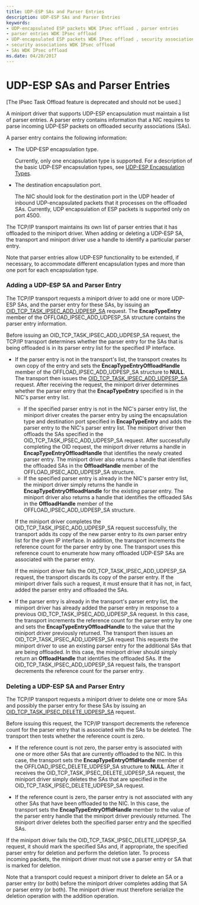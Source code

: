 ```yaml
---
title: UDP-ESP SAs and Parser Entries
description: UDP-ESP SAs and Parser Entries
keywords:
- UDP-encapsulated ESP packets WDK IPsec offload , parser entries
- parser entries WDK IPsec offload
- UDP-encapsulated ESP packets WDK IPsec offload , security associations
- security associations WDK IPsec offload
- SAs WDK IPsec offload
ms.date: 04/20/2017
---
```


# UDP-ESP SAs and Parser Entries

\[The IPsec Task Offload feature is deprecated and should not be used.\]




A miniport driver that supports UDP-ESP encapsulation must maintain a list of parser entries. A parser entry contains information that a NIC requires to parse incoming UDP-ESP packets on offloaded security associations (SAs).

A parser entry contains the following information:

-   The UDP-ESP encapsulation type.

    Currently, only one encapsulation type is supported. For a description of the basic UDP-ESP encapsulation types, see [UDP-ESP Encapsulation Types](udp-esp-encapsulation-types.md).

-   The destination encapsulation port.

    The NIC should look for the destination port in the UDP header of inbound UDP-encapsulated packets that it processes on the offloaded SAs. Currently, UDP encapsulation of ESP packets is supported only on port 4500.

The TCP/IP transport maintains its own list of parser entries that it has offloaded to the miniport driver. When adding or deleting a UDP-ESP SA, the transport and miniport driver use a handle to identify a particular parser entry.

Note that parser entries allow UDP-ESP functionality to be extended, if necessary, to accommodate different encapsulation types and more than one port for each encapsulation type.

### Adding a UDP-ESP SA and Parser Entry

The TCP/IP transport requests a miniport driver to add one or more UDP-ESP SAs, and the parser entry for these SAs, by issuing an [OID\_TCP\_TASK\_IPSEC\_ADD\_UDPESP\_SA](./oid-tcp-task-ipsec-add-udpesp-sa.md) request. The **EncapTypeEntry** member of the OFFLOAD\_IPSEC\_ADD\_UDPESP\_SA structure contains the parser entry information.

Before issuing an OID\_TCP\_TASK\_IPSEC\_ADD\_UDPESP\_SA request, the TCP/IP transport determines whether the parser entry for the SAs that is being offloaded is in its parser entry list for the specified IP interface.

-   If the parser entry is not in the transport's list, the transport creates its own copy of the entry and sets the **EncapTypeEntryOffloadHandle** member of the OFFLOAD\_IPSEC\_ADD\_UDPESP\_SA structure to **NULL**. The transport then issues the [OID\_TCP\_TASK\_IPSEC\_ADD\_UDPESP\_SA](./oid-tcp-task-ipsec-add-udpesp-sa.md) request. After receiving the request, the miniport driver determines whether the parser entry that the **EncapTypeEntry** specified is in the NIC's parser entry list.

    -   If the specified parser entry is not in the NIC's parser entry list, the miniport driver creates the parser entry by using the encapsulation type and destination port specified in **EncapTypeEntry** and adds the parser entry to the NIC's parser entry list. The miniport driver then offloads the SAs specified in the OID\_TCP\_TASK\_IPSEC\_ADD\_UDPESP\_SA request. After successfully completing the OID request, the miniport driver returns a handle in **EncapTypeEntryOffloadHandle** that identifies the newly created parser entry. The miniport driver also returns a handle that identifies the offloaded SAs in the **OffloadHandle** member of the OFFLOAD\_IPSEC\_ADD\_UDPESP\_SA structure.
    -   If the specified parser entry is already in the NIC's parser entry list, the miniport driver simply returns the handle in **EncapTypeEntryOffloadHandle** for the existing parser entry. The miniport driver also returns a handle that identifies the offloaded SAs in the **OffloadHandle** member of the OFFLOAD\_IPSEC\_ADD\_UDPESP\_SA structure.

    If the miniport driver completes the OID\_TCP\_TASK\_IPSEC\_ADD\_UDPESP\_SA request successfully, the transport adds its copy of the new parser entry to its own parser entry list for the given IP interface. In addition, the transport increments the reference count for the parser entry by one. The transport uses this reference count to enumerate how many offloaded UDP-ESP SAs are associated with the parser entry.

    If the miniport driver fails the OID\_TCP\_TASK\_IPSEC\_ADD\_UDPESP\_SA request, the transport discards its copy of the parser entry. If the miniport driver fails such a request, it must ensure that it has not, in fact, added the parser entry and offloaded the SAs.

-   If the parser entry is already in the transport's parser entry list, the miniport driver has already added the parser entry in response to a previous OID\_TCP\_TASK\_IPSEC\_ADD\_UDPESP\_SA request. In this case, the transport increments the reference count for the parser entry by one and sets the **EncapTypeEntryOffloadHandle** to the value that the miniport driver previously returned. The transport then issues an OID\_TCP\_TASK\_IPSEC\_ADD\_UDPESP\_SA request This requests the miniport driver to use an existing parser entry for the additional SAs that are being offloaded. In this case, the miniport driver should simply return an **OffloadHandle** that identifies the offloaded SAs. If the OID\_TCP\_TASK\_IPSEC\_ADD\_UDPESP\_SA request fails, the transport decrements the reference count for the parser entry.

### Deleting a UDP-ESP SA and Parser Entry

The TCP/IP transport requests a miniport driver to delete one or more SAs and possibly the parser entry for these SAs by issuing an [OID\_TCP\_TASK\_IPSEC\_DELETE\_UDPESP\_SA](./oid-tcp-task-ipsec-delete-udpesp-sa.md) request.

Before issuing this request, the TCP/IP transport decrements the reference count for the parser entry that is associated with the SAs to be deleted. The transport then tests whether the reference count is zero.

-   If the reference count is not zero, the parser entry is associated with one or more other SAs that are currently offloaded to the NIC. In this case, the transport sets the **EncapTypeEntryOffldHandle** member of the OFFLOAD\_IPSEC\_DELETE\_UDPESP\_SA structure to **NULL**. After it receives the OID\_TCP\_TASK\_IPSEC\_DELETE\_UDPESP\_SA request, the miniport driver simply deletes the SAs that are specified in the OID\_TCP\_TASK\_IPSEC\_DELETE\_UDPESP\_SA request.

-   If the reference count is zero, the parser entry is not associated with any other SAs that have been offloaded to the NIC. In this case, the transport sets the **EncapTypeEntryOffldHandle** member to the value of the parser entry handle that the miniport driver previously returned. The miniport driver deletes both the specified parser entry and the specified SAs.

If the miniport driver fails the OID\_TCP\_TASK\_IPSEC\_DELETE\_UDPESP\_SA request, it should mark the specified SAs and, if appropriate, the specified parser entry for deletion and perform the deletion later. To process incoming packets, the miniport driver must not use a parser entry or SA that is marked for deletion.

Note that a transport could request a miniport driver to delete an SA or a parser entry (or both) before the miniport driver completes adding that SA or parser entry (or both). The miniport driver must therefore serialize the deletion operation with the addition operation.

 

